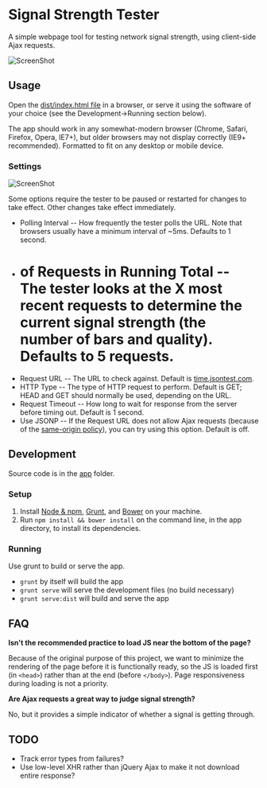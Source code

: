 # Signal Strength Tester

A simple webpage tool for testing network signal strength, using client-side Ajax requests.

![ScreenShot](https://raw.github.com/eheikes/signal-strength-tester/screenshots/images/strength.png)

## Usage

Open the [dist/index.html file](dist/index.html) in a browser, or serve it using the software of your choice (see the Development->Running section below).

The app should work in any somewhat-modern browser (Chrome, Safari, Firefox, Opera, IE7+), but older browsers may not display correctly (IE9+ recommended). Formatted to fit on any desktop or mobile device.

### Settings

![ScreenShot](https://raw.github.com/eheikes/signal-strength-tester/screenshots/images/settings.png)

Some options require the tester to be paused or restarted for changes to take effect. Other changes take effect immediately.

* Polling Interval -- How frequently the tester polls the URL. Note that browsers usually have a minimum interval of ~5ms. Defaults to 1 second.
* # of Requests in Running Total -- The tester looks at the X most recent requests to determine the current signal strength (the number of bars and quality). Defaults to 5 requests.
* Request URL -- The URL to check against. Default is [time.jsontest.com](http://time.jsontest.com/).
* HTTP Type -- The type of HTTP request to perform. Default is GET; HEAD and GET should normally be used, depending on the URL.
* Request Timeout -- How long to wait for response from the server before timing out. Default is 1 second.
* Use JSONP -- If the Request URL does not allow Ajax requests (because of the [same-origin policy](http://en.wikipedia.org/wiki/Same-origin_policy#JSONP)), you can try using this option. Default is off.

## Development

Source code is in the [app](app) folder.

### Setup

1. Install [Node & npm](http://nodejs.org/), [Grunt](http://gruntjs.com/), and [Bower](http://bower.io/) on your machine.
1. Run `npm install && bower install` on the command line, in the app directory, to install its dependencies.

### Running

Use grunt to build or serve the app.

* `grunt` by itself will build the app
* `grunt serve` will serve the development files (no build necessary)
* `grunt serve:dist` will build and serve the app

## FAQ

**Isn't the recommended practice to load JS near the bottom of the page?**

Because of the original purpose of this project, we want to minimize the rendering of the page before it is functionally ready, so the JS is loaded first (in `<head>`) rather than at the end (before `</body>`). Page responsiveness during loading is not a priority.

**Are Ajax requests a great way to judge signal strength?**

No, but it provides a simple indicator of whether a signal is getting through.

## TODO

* Track error types from failures?
* Use low-level XHR rather than jQuery Ajax to make it not download entire response?
